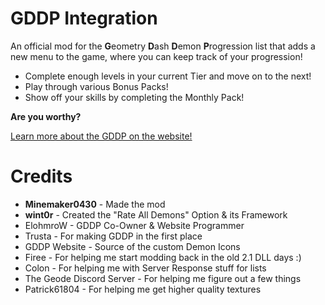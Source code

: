 # GDDP Integration

An official mod for the **G**eometry **D**ash **D**emon **P**rogression list that adds a new menu to the game, where you can keep track of your progression!

* Complete enough levels in your current Tier and move on to the next!
* Play through various Bonus Packs!
* Show off your skills by completing the Monthly Pack!

**Are you worthy?**

[Learn more about the GDDP on the website!](https://gddp.pro/)

# Credits

* **Minemaker0430** - Made the mod
* **wint0r** - Created the "Rate All Demons" Option & its Framework
* ElohmroW - GDDP Co-Owner & Website Programmer
* Trusta - For making GDDP in the first place
* GDDP Website - Source of the custom Demon Icons
* Firee - For helping me start modding back in the old 2.1 DLL days :)
* Colon - For helping me with Server Response stuff for lists
* The Geode Discord Server - For helping me figure out a few things
* Patrick61804 - For helping me get higher quality textures